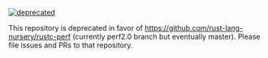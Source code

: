[![deprecated](http://badges.github.io/stability-badges/dist/deprecated.svg)](http://github.com/badges/stability-badges)


This repository is deprecated in favor of https://github.com/rust-lang-nursery/rustc-perf (currently
perf2.0 branch but eventually master). Please file issues and PRs to that repository.
